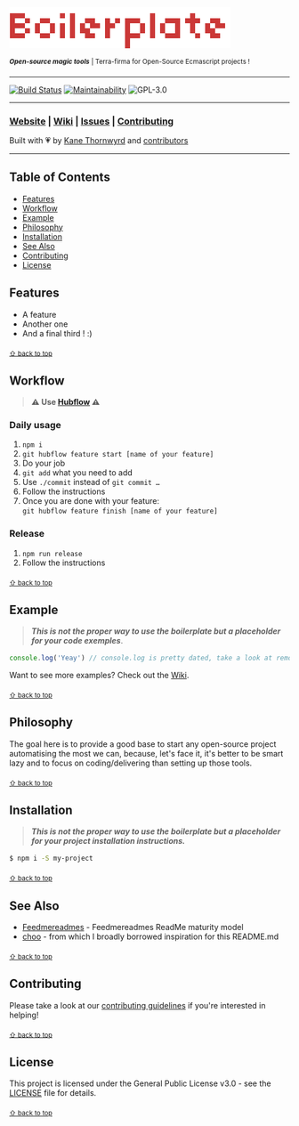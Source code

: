 ![Boilerplate](logo.png "Boilerplate")

<sup>***Open-source magic tools*** | Terra-firma for Open-Source Ecmascript projects !</sup>

---
<!--
Badge template:
[![Title](https:// image url)](https:// link url)
-->
[![Build Status](https://travis-ci.org/kane-thornwyrd/boilerplate.png?branch=develop)](https://travis-ci.org/kane-thornwyrd/boilerplate)
[![Maintainability](https://api.codeclimate.com/v1/badges/2e85ad60226c73095c56/maintainability)](https://codeclimate.com/github/kane-thornwyrd/boilerplate/maintainability)
![GPL-3.0](https://img.shields.io/github/license/kane-thornwyrd/boilerplate.png)

---

### **[Website](https://kane-thornwyrd.github.io/boilerplate) | [Wiki](https://github.com/kane-thornwyrd/boilerplate/wiki) | [Issues](https://github.com/kane-thornwyrd/boilerplate/issues) | [Contributing](https://github.com/kane-thornwyrd/boilerplate/blob/master/.github/CONTRIBUTING.md)**

Built with 💗 by [Kane Thornwyrd](https://github.com/kane-thornwyrd) and [contributors](https://github.com/kane-thornwyrd/boilerplate/graphs/contributors)

---

## Table of Contents
- [Features](#features)
- [Workflow](#workflow)
- [Example](#example)
- [Philosophy](#philosophy)
- [Installation](#installation)
- [See Also](#see-also)
- [Contributing](#support)
- [License](#license)

## Features
<!-- List the project features here -->
- A feature
- Another one
- And a final third ! :)

<sub>[⇧ back to top](#table-of-contents)</sub>

## Workflow
>**⚠️ Use [Hubflow](https://datasift.github.io/gitflow/) ⚠️**

### Daily usage
1. `npm i`
1. `git hubflow feature start [name of your feature]`
1. Do your job
1. `git add` what you need to add
1. Use `./commit` instead of `git commit …`
1. Follow the instructions
1. Once you are done with your feature: <br />
  `git hubflow feature finish [name of your feature]`



### Release
1. `npm run release`
1. Follow the instructions

<sub>[⇧ back to top](#table-of-contents)</sub>

## Example
>***This is not the proper way to use the boilerplate but a placeholder for your code exemples***.

```js
console.log('Yeay') // console.log is pretty dated, take a look at remote debugging, it's available in VSCode for exemple.
```
Want to see more examples? Check out the [Wiki](https://github.com/kane-thornwyrd/boilerplate/wiki).

<sub>[⇧ back to top](#table-of-contents)</sub>

## Philosophy
The goal here is to provide a good base to start any open-source project automatising the most we can, because, let's face it, it's better to be smart lazy and to focus on coding/delivering than setting up those tools.

<sub>[⇧ back to top](#table-of-contents)</sub>

## Installation
>***This is not the proper way to use the boilerplate but a placeholder for your project installation instructions.***
```sh
$ npm i -S my-project
```

<sub>[⇧ back to top](#table-of-contents)</sub>

## See Also
- [Feedmereadmes](https://github.com/LappleApple/feedmereadmes/blob/master/README-maturity-model.md) - Feedmereadmes ReadMe maturity model
- [choo](https://github.com/choojs/choo) - from which I broadly borrowed inspiration for this README.md

<sub>[⇧ back to top](#table-of-contents)</sub>

## Contributing
Please take a look at our [contributing guidelines](CONTRIBUTING) if you're interested in helping!

<sub>[⇧ back to top](#table-of-contents)</sub>

## License
This project is licensed under the General Public License v3.0 - see the [LICENSE](LICENSE) file for details.

<sub>[⇧ back to top](#table-of-contents)</sub>

